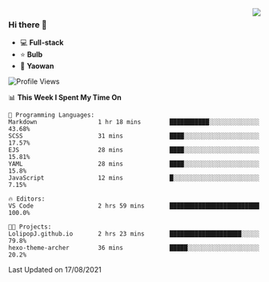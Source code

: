 <img  align="right" src="https://github-readme-stats.vercel.app/api?username=LolipopJ&show_icons=true&count_private=true&hide_title=true&include_all_commits=true&theme=vue">

### Hi there 👋

- :computer: **Full-stack**
- :star: **Bulb**
- :pill: **Yaowan**

<!--START_SECTION:waka-->
![Profile Views](http://img.shields.io/badge/Profile%20Views-1-blue)

📊 **This Week I Spent My Time On** 

```text
💬 Programming Languages: 
Markdown                 1 hr 18 mins        ███████████░░░░░░░░░░░░░░   43.68% 
SCSS                     31 mins             ████░░░░░░░░░░░░░░░░░░░░░   17.57% 
EJS                      28 mins             ████░░░░░░░░░░░░░░░░░░░░░   15.81% 
YAML                     28 mins             ████░░░░░░░░░░░░░░░░░░░░░   15.8% 
JavaScript               12 mins             █░░░░░░░░░░░░░░░░░░░░░░░░   7.15%

🔥 Editors: 
VS Code                  2 hrs 59 mins       █████████████████████████   100.0%

🐱‍💻 Projects: 
LolipopJ.github.io       2 hrs 23 mins       ████████████████████░░░░░   79.8% 
hexo-theme-archer        36 mins             █████░░░░░░░░░░░░░░░░░░░░   20.2%

```


 Last Updated on 17/08/2021
<!--END_SECTION:waka-->
